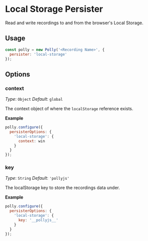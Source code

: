 # Local Storage Persister

Read and write recordings to and from the browser's Local Storage.

## Usage

```js
const polly = new Polly('<Recording Name>', {
  persister: 'local-storage'
});
```

## Options

### context

_Type_: `Object`
_Default_: `global`

The context object of where the `localStorage` reference exists.

__Example__

```js
polly.configure({
  persisterOptions: {
    'local-storage': {
      context: win
    }
  }
});
```

### key

_Type_: `String`
_Default_: `'pollyjs'`

The localStorage key to store the recordings data under.

__Example__

```js
polly.configure({
  persisterOptions: {
    'local-storage': {
      key: '__pollyjs__'
    }
  }
});
```

